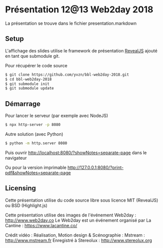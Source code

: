 ﻿# Présentation 12@13 Web2day 2018

La présentation se trouve dans le fichier presentation.markdown

## Setup

L'affichage des slides utilise le framework de présentation
[RevealJS](https://revealjs.com/)
ajouté en tant que submodule git.

Pour récupérer le code source

```bash
$ git clone https://github.com/yvzn/bbl-web2day-2018.git
$ cd bbl-web2day-2018
$ git submodule init
$ git submodule update
```

## Démarrage

Pour lancer le serveur (par exemple avec NodeJS)

```bash
$ npx http-server -p 8080
```

Autre solution (avec Python)

```bash
$ python -m http.server 8080
```

Puis ouvrir <http://localhost:8080/?showNotes=separate-page> dans le navigateur

Ou pour la version imprimable <http://127.0.0.1:8080/?print-pdf&showNotes=separate-page>

## Licensing

Cette présentation utilise du code source libre sous licence MIT (RevealJS)
ou BSD (Highlight.js) 

Cette présentation utilise des images de l'événement
Web2day : http://www.web2day.co 
Le Web2day est un événement organisé par La Cantine : https://www.lacantine.co/

Crédit vidéo : Réalisation, Motion design & Scénographie : Mstream : http://www.mstream.fr 
Enregistré à Stereolux : http://www.stereolux.org
